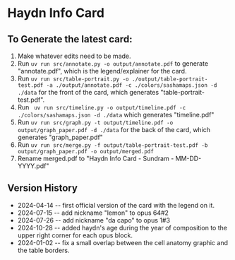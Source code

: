 # Haydn Info Card

## To Generate the latest card:

1. Make whatever edits need to be made.
2. Run `uv run src/annotate.py -o output/annotate.pdf` to generate "annotate.pdf", which is the legend/explainer for the card.
3. Run `uv run src/table-portrait.py -o ./output/table-portrait-test.pdf -a ./output/annotate.pdf -c ./colors/sashamaps.json -d ./data` for the front of the card, which generates "table-portrait-test.pdf". 
4. Run ` uv run src/timeline.py -o output/timeline.pdf -c ./colors/sashamaps.json -d ./data` which generates "timeline.pdf"
5. Run `uv run src/graph.py -t output/timeline.pdf -o output/graph_paper.pdf -d ./data` for the back of the card, which generates "graph_paper.pdf"
6. Run `uv run src/merge.py -f output/table-portrait-test.pdf -b output/graph_paper.pdf -o output/merged.pdf`
7. Rename merged.pdf to "Haydn Info Card - Sundram - MM-DD-YYYY.pdf"


## Version History
* 2024-04-14 -- first official version of the card with the legend on it.
* 2024-07-15 -- add nickname "lemon" to opus 64#2
* 2024-07-26 -- add nickname "da capo" to opus 1#3
* 2024-10-28 -- added haydn's age during the year of composition to the upper right corner for each opus block.
* 2024-01-02 -- fix a small overlap between the cell anatomy graphic and the table borders.
